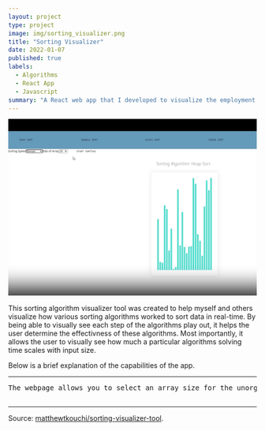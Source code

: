 ```yaml
---
layout: project
type: project
image: img/sorting_visualizer.png
title: "Sorting Visualizer"
date: 2022-01-07
published: true
labels:
  - Algorithms
  - React App
  - Javascript
summary: "A React web app that I developed to visualize the employment of various sorting algorithms on unorganized data."
---
```


<img class="img-fluid" src="../img/react_app.png">

This sorting algorithm visualizer tool was created to help myself and others visualize how various sorting algorithms worked to sort data in real-time. By being able to visually see each step of the algorithms play out, it helps the user determine the effectivness of these algorithms. Most importantly, it allows the user to visually see how much a particular algorithms solving time scales with input size.

Below is a brief explanation of the capabilities of the app.

<hr>

<pre>
The webpage allows you to select an array size for the unorganized data, adjust the speed of the solver, and choose the sorting algorithm to use. Once you've configured your preferences, you can run the solver, and the sorting algorithm will play out on the unorganized data in real-time. During the visualization, the indices (idx values) in the array that the algorithm is currently focusing on will be highlighted in red. As the algorithm determines that certain indices are in their sorted positions, they will be highlighted in green. The visualizer achieves this by capturing snapshots of the array after each iteration of the selected sorting algorithm. These snapshots are then refreshed on the webpage, allowing you to see the step-by-step progress of the sorting process.

</pre>

<hr>

Source: <a href="https://github.com/matthewtkouchi/sorting-visualizer-tool"><i class="large github icon "></i>matthewtkouchi/sorting-visualizer-tool</a>.
